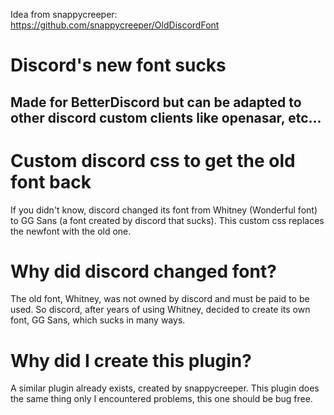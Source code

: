 Idea from snappycreeper:
https://github.com/snappycreeper/OldDiscordFont

# Discord's new font sucks

## Made for BetterDiscord but can be adapted to other discord custom clients like openasar, etc...

# Custom discord css to get the old font back
If you didn't know, discord changed its font from Whitney (Wonderful font) to GG Sans (a font created by discord that sucks).
This custom css replaces the newfont with the old one.

# Why did discord changed font?
The old font, Whitney, was not owned by discord and must be paid to be used. So discord, after years of using Whitney, decided to create its own font, GG Sans, which sucks in many ways.

# Why did I create this plugin?
A similar plugin already exists, created by snappycreeper. This plugin does the same thing only I encountered problems, this one should be bug free.
